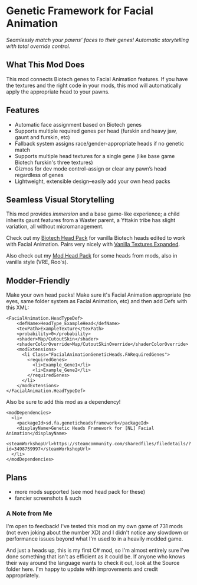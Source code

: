 # Genetic Framework for Facial Animation
*Seamlessly match your pawns’ faces to their genes!
Automatic storytelling with total override control.*

## What This Mod Does
This mod connects Biotech genes to Facial Animation features. If you have the textures and the right code in your mods, this mod will automatically apply the appropriate head to your pawns.

## Features
- Automatic face assignment based on Biotech genes  
- Supports multiple required genes per head (furskin and heavy jaw, gaunt and furskin, etc)
- Fallback system assigns race/gender-appropriate heads if no genetic match  
- Supports multiple head textures for a single gene (like base game Biotech furskin's three textures)
- Gizmos for dev mode control–assign or clear any pawn’s head regardless of genes  
- Lightweight, extensible design–easily add your own head packs  

## Seamless Visual Storytelling
This mod provides *immersion* and a base game-like experience; a child inherits gaunt features from a Waster parent, a Yttakin tribe has slight variation, all without micromanagement. 

Check out my [Biotech Head Pack](https://steamcommunity.com/sharedfiles/filedetails/?id=3501317537) for vanilla Biotech heads edited to work with Facial Animation. Pairs very nicely with [Vanilla Textures Expanded](https://steamcommunity.com/sharedfiles/filedetails/?id=2816938779).

Also check out my [Mod Head Pack](https://steamcommunity.com/sharedfiles/filedetails/?id=3501317734) for some heads from mods, also in vanilla style (VRE, Roo's).

## Modder-Friendly
Make your own head packs! Make sure it's Facial Animation appropriate (no eyes, same folder system as Facial Animation, etc) and then add Defs with this XML:
```
<FacialAnimation.HeadTypeDef>
    <defName>HeadType_ExampleHead</defName>
    <texPath>ExampleTexture</texPath>
    <probability>0</probability>
    <shader>Map/CutoutSkin</shader>
    <shaderColorOverride>Map/CutoutSkinOverride</shaderColorOverride>
    <modExtensions>
      <li Class="FacialAnimationGeneticHeads.FARequiredGenes">
        <requiredGenes>
          <li>Example_Gene1</li>
          <li>Example_Gene2</li>
        </requiredGenes>
      </li>
    </modExtensions>
</FacialAnimation.HeadTypeDef>
```
Also be sure to add this mod as a dependency!
```
<modDependencies>
  <li>
    <packageId>sd.fa.geneticheadsframework</packageId>
    <displayName>Genetic Heads Framework for [NL] Facial Animation</displayName>
    <steamWorkshopUrl>https://steamcommunity.com/sharedfiles/filedetails/?id=3498759997</steamWorkshopUrl>
  </li>
</modDependencies>
```

## Plans
- more mods supported (see mod head pack for these)
- fancier screenshots & such

### A Note from Me
I'm open to feedback! I've tested this mod on my own game of 731 mods (not even joking about the number XD) and I didn't notice any slowdown or performance issues beyond what I'm used to in a heavily modded game.

And just a heads up, this is my first C# mod, so I'm almost entirely sure I've done something that isn't as efficient as it could be. If anyone who knows their way around the language wants to check it out, look at the Source folder here. I'm happy to update with improvements and credit appropriately.
